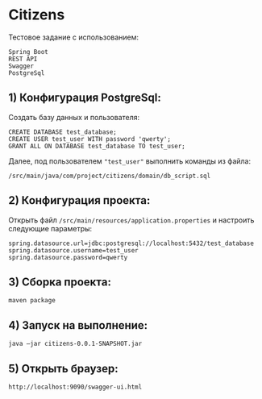 # Сitizens

Тестовое задание с использованием:
```
Spring Boot 
REST API
Swagger
PostgreSql
```
## 1) Конфигурация PostgreSql:

Создать базу данных и пользователя:
```
CREATE DATABASE test_database;
CREATE USER test_user WITH password 'qwerty';
GRANT ALL ON DATABASE test_database TO test_user;
```
Далее, под пользователем `"test_user"` выполнить команды из файла: 
```
/src/main/java/com/project/citizens/domain/db_script.sql
```

## 2) Конфигурация проекта:

Открыть файл `/src/main/resources/application.properties` и настроить следующие параметры:
```
spring.datasource.url=jdbc:postgresql://localhost:5432/test_database
spring.datasource.username=test_user
spring.datasource.password=qwerty
```
## 3) Сборка проекта:
```
maven package
```
## 4) Запуск на выполнение:
```
java —jar citizens-0.0.1-SNAPSHOT.jar
```
## 5) Открыть браузер:
```
http://localhost:9090/swagger-ui.html
```
